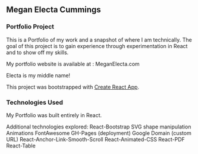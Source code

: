 ## Megan Electa Cummings 
### Portfolio Project

This is a Portfolio of my work and a snapshot of where I am technically. The goal of this project is to gain experience through experimentation in React and to show off my skills. 

My portfolio website is available at : MeganElecta.com

Electa is my middle name! 

This project was bootstrapped with [Create React App](https://github.com/facebook/create-react-app).

### Technologies Used
 
My Portfolio was built entirely in React. 

Additional technologies explored:
React-Bootstrap
SVG shape manipulation
Animations
FontAwesome
GH-Pages (deployment)
Google Domain (custom URL)
React-Anchor-Link-Smooth-Scroll
React-Animated-CSS
React-PDF
React-Table

